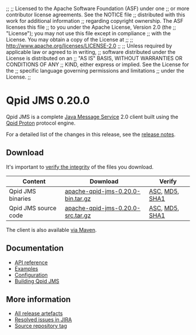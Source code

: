 ;;
;; Licensed to the Apache Software Foundation (ASF) under one
;; or more contributor license agreements.  See the NOTICE file
;; distributed with this work for additional information
;; regarding copyright ownership.  The ASF licenses this file
;; to you under the Apache License, Version 2.0 (the
;; "License"); you may not use this file except in compliance
;; with the License.  You may obtain a copy of the License at
;; 
;;   http://www.apache.org/licenses/LICENSE-2.0
;; 
;; Unless required by applicable law or agreed to in writing,
;; software distributed under the License is distributed on an
;; "AS IS" BASIS, WITHOUT WARRANTIES OR CONDITIONS OF ANY
;; KIND, either express or implied.  See the License for the
;; specific language governing permissions and limitations
;; under the License.
;;

# Qpid JMS 0.20.0

Qpid JMS is a complete [Java Message Service][jms] 2.0 client built
using the [Qpid Proton]({{site_url}}/proton/index.html) protocol engine.

For a detailed list of the changes in this release, see the [release
notes](release-notes.html).

[jms]: http://en.wikipedia.org/wiki/Java_Message_Service

## Download

It's important to [verify the
integrity]({{site_url}}/download.html#verify-what-you-download) of the
files you download.

| Content | Download | Verify |
|---------|----------|--------|
| Qpid JMS binaries | [apache-qpid-jms-0.20.0-bin.tar.gz](http://archive.apache.org/dist/qpid/jms/0.20.0/apache-qpid-jms-0.20.0-bin.tar.gz) | [ASC](https://archive.apache.org/dist/qpid/jms/0.20.0/apache-qpid-jms-0.20.0-bin.tar.gz.asc), [MD5](https://archive.apache.org/dist/qpid/jms/0.20.0/apache-qpid-jms-0.20.0-bin.tar.gz.md5), [SHA1](https://archive.apache.org/dist/qpid/jms/0.20.0/apache-qpid-jms-0.20.0-bin.tar.gz.sha1) |
| Qpid JMS source code | [apache-qpid-jms-0.20.0-src.tar.gz](http://archive.apache.org/dist/qpid/jms/0.20.0/apache-qpid-jms-0.20.0-src.tar.gz) | [ASC](https://archive.apache.org/dist/qpid/jms/0.20.0/apache-qpid-jms-0.20.0-src.tar.gz.asc), [MD5](https://archive.apache.org/dist/qpid/jms/0.20.0/apache-qpid-jms-0.20.0-src.tar.gz.md5), [SHA1](https://archive.apache.org/dist/qpid/jms/0.20.0/apache-qpid-jms-0.20.0-src.tar.gz.sha1) |

The client is also available [via Maven]({{site_url}}/maven.html).

## Documentation


<div class="two-column" markdown="1">

 - [API reference](http://docs.oracle.com/javaee/7/api/javax/jms/package-summary.html)
 - [Examples](https://github.com/apache/qpid-jms/tree/0.20.0/qpid-jms-examples)
 - [Configuration](docs/index.html)
 - [Building Qpid JMS](building.html)

</div>


## More information

 - [All release artefacts](http://archive.apache.org/dist/qpid/jms/0.20.0)
 - [Resolved issues in JIRA](https://issues.apache.org/jira/issues/?jql=project+%3D+QPIDJMS+AND+fixVersion+%3D+%270.20.0%27+AND+resolution+%3D+%27fixed%27+ORDER+BY+priority+DESC)
 - [Source repository tag](https://gitbox.apache.org/repos/asf/qpid-jms.git/tree/refs/tags/0.20.0)

<script type="text/javascript">
  _deferredFunctions.push(function() {
      if ("0.20.0" === "{{current_jms_release}}") {
          _modifyCurrentReleaseLinks();
      }
  });
</script>